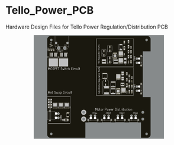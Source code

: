 # Tello_Power_PCB
Hardware Design Files for Tello Power Regulation/Distribution PCB


<p align="center">
  <img width="70%" src="readme-visuals/power_pcb_top.png">
</p>